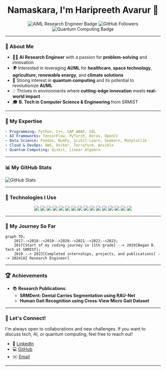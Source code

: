 
<h1 align="center">Namaskara, I'm Haripreeth Avarur 👋</h1>

<p align="center">
    <img src="https://img.shields.io/badge/AIML%20Research%20Engineer-%F0%9F%A4%96-blueviolet" alt="AIML Research Engineer Badge" />
    <img src="https://img.shields.io/github/followers/HaripreethAvarur?style=social" alt="GitHub Followers" />
    <img src="https://img.shields.io/badge/Quantum%20Computing-Enthusiast-%2398c379" alt="Quantum Computing Badge" />
</p>

---

### 🌟 About Me

- 👨‍💻 **AI Research Engineer** with a passion for **problem-solving** and innovation
- 🌍 Interested in leveraging **AI/ML** for **healthcare**, **space technology**, **agriculture**, **renewable energy**, and **climate solutions**
- 🔭 Strong interest in **quantum computing** and its potential to revolutionize **AI/ML**
- 💡 Thrives in environments where **cutting-edge innovation** meets **real-world impact**
- 🎓 **B. Tech in Computer Science & Engineering** from SRMIST

---

### 🧠 My Expertise

```yaml
- Programming: Python, C++, SAP ABAP, SQL
- AI Frameworks: TensorFlow, PyTorch, Keras, OpenCV
- Data Science: Pandas, NumPy, Scikit-Learn, Seaborn, Matplotlib
- Cloud & DevOps: AWS, Docker, Terraform, Ansible
- Quantum Computing: Qiskit, Linear Algebra
```

---

### 📊 My GitHub Stats

![GitHub Stats](https://github-readme-stats.vercel.app/api?username=HaripreethAvarur&show_icons=true&theme=radical)

---

### 🔧 Technologies I Use

<p align="center">
    <img src="https://img.shields.io/badge/Code-Python-%233776AB?style=flat&logo=python&logoColor=white" />
    <img src="https://img.shields.io/badge/AI-TensorFlow-%23FF6F00?style=flat&logo=tensorflow&logoColor=white" />
    <img src="https://img.shields.io/badge/AI-PyTorch-%2300B5D4?style=flat&logo=pytorch&logoColor=white" />
    <img src="https://img.shields.io/badge/Cloud-AWS-%23232F3E?style=flat&logo=amazon-aws&logoColor=white" />
    <img src="https://img.shields.io/badge/DevOps-Docker-%230db7ed?style=flat&logo=docker&logoColor=white" />
    <img src="https://img.shields.io/badge/Data%20Science-Numpy-%23343434?style=flat&logo=numpy&logoColor=white" />
    <img src="https://img.shields.io/badge/Data%20Science-Pandas-%23150458?style=flat&logo=pandas&logoColor=white" />
    <img src="https://img.shields.io/badge/Data%20Visualization-Seaborn-%2341AE2B?style=flat&logo=seaborn&logoColor=white" />
    <img src="https://img.shields.io/badge/Data%20Visualization-Matplotlib-%233D8CFF?style=flat&logo=matplotlib&logoColor=white" />
    <img src="https://img.shields.io/badge/AI-Keras-%23D00000?style=flat&logo=keras&logoColor=white" />
    <img src="https://img.shields.io/badge/AI-OpenCV-%232D2D2D?style=flat&logo=opencv&logoColor=white" />
    <img src="https://img.shields.io/badge/ML-Scikit%20Learn-%23F7931E?style=flat&logo=scikit-learn&logoColor=white" />
    <img src="https://img.shields.io/badge/ML-TF%20Lite-%236B7DFF?style=flat&logo=tensorflow&logoColor=white" />
    <img src="https://img.shields.io/badge/ML-NLTK-%23479C37?style=flat&logo=nltk&logoColor=white" />
    <img src="https://img.shields.io/badge/AI-Deep%20Learning-%23B62C0D?style=flat&logo=deep-learning&logoColor=white" />
    <img src="https://img.shields.io/badge/Quantum%20Computing-Qiskit-%234D8A9C?style=flat&logo=qiskit&logoColor=white" />
</p>


---

### 🚀 My Journey So Far

```mermaid
graph TD;
    2017-->2018-->2019-->2020-->2021-->2022-->2023;
    2017[Start of my coding journey in 11th grade] --> 2019[Began B. Tech at SRMIST];
    2019 --> 2023[Completed internships, projects, and publications] --> 2024[AI Research Engineer]
```

---

### 🏆 Achievements

- 📚 **Research Publications**:
  - **SRMDent: Dental Carries Segmentation using RAU-Net**
  - **Human Gait Recognition using Cross-View Micro Gait Dataset**

---

### 🎯 Let's Connect!

I'm always open to collaborations and new challenges. If you want to discuss tech, AI, or quantum computing, feel free to reach out!

- 💼 [LinkedIn](https://www.linkedin.com/in/haripreeth-avarur)
- 💻 [GitHub](https://github.com/HaripreethAvarur)
- ✉️ [Email](mailto:hari.avarur@gmail.com)

---

